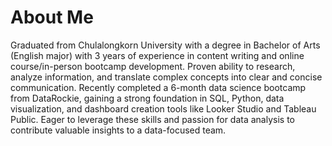 # About Me
Graduated from Chulalongkorn University with a degree in Bachelor of Arts (English major) with 3 years of experience in content writing and online course/in-person bootcamp development. Proven ability to research, analyze information, and translate complex concepts into clear and concise communication. Recently completed a 6-month data science bootcamp from DataRockie, gaining a strong foundation in SQL, Python, data visualization, and dashboard creation tools like Looker Studio and Tableau Public. Eager to leverage these skills and passion for data analysis to contribute valuable insights to a data-focused team.
